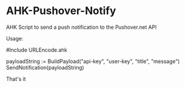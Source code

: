# AHK-Pushover-Notify
AHK Script to send a push notification to the Pushover.net API

Usage:

#Include URLEncode.ahk

payloadString := BuildPayload("api-key", "user-key", "title", "message")
SendNotification(payloadString)

That's it
